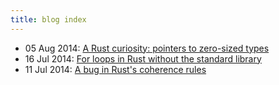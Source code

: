 ```yaml
---
title: blog index
---
```

 - 05 Aug 2014: [A Rust curiosity: pointers to zero-sized types](2014/03aug_09aug.html)
 - 16 Jul 2014: [For loops in Rust without the standard library](2014/16jul_for_loops_in_rust_no_std.html)
 - 11 Jul 2014: [A bug in Rust's coherence rules](2014/11jul_a_bug_in_rusts_coherence_rules.html)
